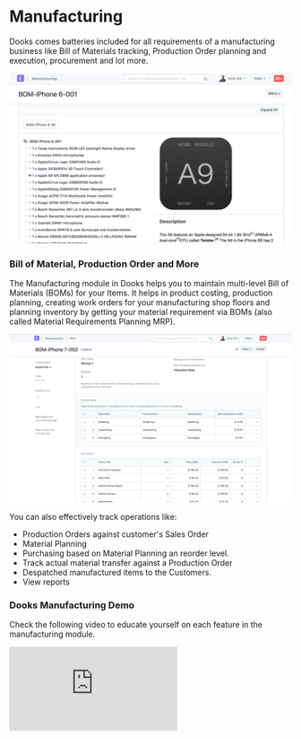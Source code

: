 <!-- add-breadcrumbs -->
# Manufacturing

Dooks comes batteries included for all requirements of a manufacturing business like Bill of Materials tracking, Production Order planning and execution, procurement and lot more.

<img class="screenshot" alt="BOM" src="./assets/BOM-hero.png">

### Bill of Material, Production Order and More

The Manufacturing module in Dooks helps you to maintain multi-level Bill of Materials (BOMs) for your Items.  It helps in product costing, production planning, creating work orders for your manufacturing shop floors and planning inventory by getting your material requirement via BOMs (also called Material Requirements Planning MRP).

<img class="screenshot" alt="BOM" src="./assets/manufacturing-hero.png">

You can also effectively track operations like:

* Production Orders against customer's Sales Order
* Material Planning
* Purchasing based on Material Planning an reorder level.
* Track actual material transfer against a Production Order
* Despatched manufactured items to the Customers.
* View reports

### Dooks Manufacturing Demo

Check the following video to educate yourself on each feature in the manufacturing module.

<div class="embed-container">
    <iframe src="https://www.youtube.com/embed/xE74wdQU5cc" frameborder="0" allow="autoplay; encrypted-media" allowfullscreen></iframe>
</div>

